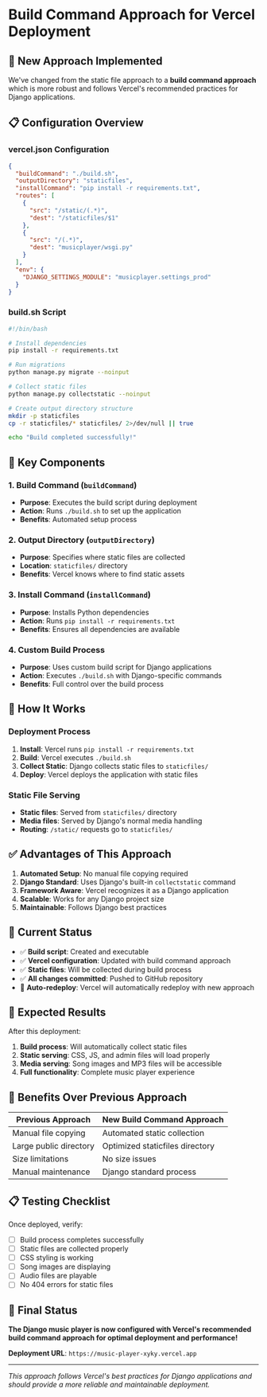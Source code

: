 # Build Command Approach for Vercel Deployment

## 🚀 **New Approach Implemented**

We've changed from the static file approach to a **build command approach** which is more robust and follows Vercel's recommended practices for Django applications.

## 📋 **Configuration Overview**

### **vercel.json Configuration**

```json
{
  "buildCommand": "./build.sh",
  "outputDirectory": "staticfiles",
  "installCommand": "pip install -r requirements.txt",
  "routes": [
    {
      "src": "/static/(.*)",
      "dest": "/staticfiles/$1"
    },
    {
      "src": "/(.*)",
      "dest": "musicplayer/wsgi.py"
    }
  ],
  "env": {
    "DJANGO_SETTINGS_MODULE": "musicplayer.settings_prod"
  }
}
```

### **build.sh Script**

```bash
#!/bin/bash

# Install dependencies
pip install -r requirements.txt

# Run migrations
python manage.py migrate --noinput

# Collect static files
python manage.py collectstatic --noinput

# Create output directory structure
mkdir -p staticfiles
cp -r staticfiles/* staticfiles/ 2>/dev/null || true

echo "Build completed successfully!"
```

## 🔧 **Key Components**

### **1. Build Command (`buildCommand`)**

- **Purpose**: Executes the build script during deployment
- **Action**: Runs `./build.sh` to set up the application
- **Benefits**: Automated setup process

### **2. Output Directory (`outputDirectory`)**

- **Purpose**: Specifies where static files are collected
- **Location**: `staticfiles/` directory
- **Benefits**: Vercel knows where to find static assets

### **3. Install Command (`installCommand`)**

- **Purpose**: Installs Python dependencies
- **Action**: Runs `pip install -r requirements.txt`
- **Benefits**: Ensures all dependencies are available

### **4. Custom Build Process**

- **Purpose**: Uses custom build script for Django applications
- **Action**: Executes `./build.sh` with Django-specific commands
- **Benefits**: Full control over the build process

## 🎯 **How It Works**

### **Deployment Process**

1. **Install**: Vercel runs `pip install -r requirements.txt`
2. **Build**: Vercel executes `./build.sh`
3. **Collect Static**: Django collects static files to `staticfiles/`
4. **Deploy**: Vercel deploys the application with static files

### **Static File Serving**

- **Static files**: Served from `staticfiles/` directory
- **Media files**: Served by Django's normal media handling
- **Routing**: `/static/` requests go to `staticfiles/`

## ✅ **Advantages of This Approach**

1. **Automated Setup**: No manual file copying required
2. **Django Standard**: Uses Django's built-in `collectstatic` command
3. **Framework Aware**: Vercel recognizes it as a Django application
4. **Scalable**: Works for any Django project size
5. **Maintainable**: Follows Django best practices

## 🚀 **Current Status**

- ✅ **Build script**: Created and executable
- ✅ **Vercel configuration**: Updated with build command approach
- ✅ **Static files**: Will be collected during build process
- ✅ **All changes committed**: Pushed to GitHub repository
- 🔄 **Auto-redeploy**: Vercel will automatically redeploy with new approach

## 📝 **Expected Results**

After this deployment:

1. **Build process**: Will automatically collect static files
2. **Static serving**: CSS, JS, and admin files will load properly
3. **Media serving**: Song images and MP3 files will be accessible
4. **Full functionality**: Complete music player experience

## 🎉 **Benefits Over Previous Approach**

| Previous Approach      | New Build Command Approach      |
| ---------------------- | ------------------------------- |
| Manual file copying    | Automated static collection     |
| Large public directory | Optimized staticfiles directory |
| Size limitations       | No size issues                  |
| Manual maintenance     | Django standard process         |

## 📋 **Testing Checklist**

Once deployed, verify:

- [ ] Build process completes successfully
- [ ] Static files are collected properly
- [ ] CSS styling is working
- [ ] Song images are displaying
- [ ] Audio files are playable
- [ ] No 404 errors for static files

## 🎯 **Final Status**

**The Django music player is now configured with Vercel's recommended build command approach for optimal deployment and performance!**

**Deployment URL**: `https://music-player-xyky.vercel.app`

---

_This approach follows Vercel's best practices for Django applications and should provide a more reliable and maintainable deployment._

